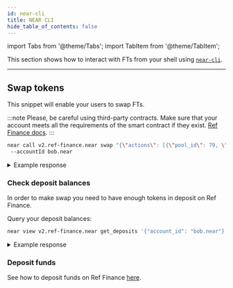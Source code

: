 ```yaml
---
id: near-cli
title: NEAR CLI
hide_table_of_contents: false
---
```


import Tabs from '@theme/Tabs';
import TabItem from '@theme/TabItem';

This section shows how to interact with FTs from your shell using [`near-cli`](../../../4.tools/cli.md).

---

## Swap tokens

This snippet will enable your users to swap FTs.

<Tabs>

<TabItem value="Ref Finance" label="Ref Finance">

:::note
Please, be careful using third-party contracts. Make sure that your account meets all the requirements of the smart contract if they exist. [Ref Finance docs](https://guide.ref.finance/).
:::

```bash
near call v2.ref-finance.near swap "{\"actions\": [{\"pool_id\": 79, \"token_in\": \"token.v2.ref-finance.near\", \"amount_in\": \"100000000000000000\", \"token_out\": \"wrap.near\", \"min_amount_out\": \"1\"}]}" --gas 300000000000000 --depositYocto 1
 --accountId bob.near
```

<details>
<summary>Example response</summary>
<p>

```bash
'5019606679394603179450'
```

</p>
</details>

### Check deposit balances

In order to make swap you need to have enough tokens in deposit on Ref Finance.

Query your deposit balances:

```bash
near view v2.ref-finance.near get_deposits '{"account_id": "bob.near"}'
```

<details>
<summary>Example response</summary>
<p>

```bash
{
  'token.v2.ref-finance.near': '0',
  'wrap.near': "0"
}
```

</p>
</details>

### Deposit funds

See how to deposit funds on Ref Finance [here](../../ft/interacting/near-cli.md#attaching-fts-to-a-call).

</TabItem>

</Tabs>